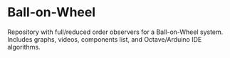 # Ball-on-Wheel
Repository with full/reduced order observers for a Ball-on-Wheel system. Includes graphs, videos, components list, and Octave/Arduino IDE algorithms.
